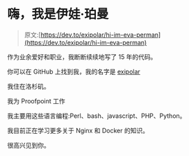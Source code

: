 # 嗨，我是伊娃·珀曼

> 原文:[https://dev.to/exipolar/hi-im-eva-perman](https://dev.to/exipolar/hi-im-eva-perman)

作为业余爱好和职业，我断断续续地写了 15 年的代码。

你可以在 GitHub 上找到我，我的名字是 [exipolar](https://github.com/exipolar)

我住在洛杉矶。

我为 Proofpoint 工作

我主要用这些语言编程:Perl、bash、javascript、PHP、Python。

我目前正在学习更多关于 Nginx 和 Docker 的知识。

很高兴见到你。